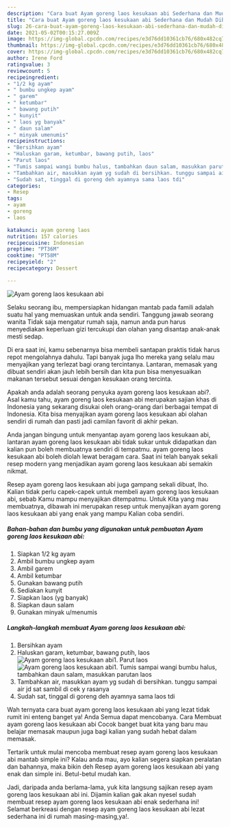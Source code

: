 ```yaml
---
description: "Cara buat Ayam goreng laos kesukaan abi Sederhana dan Mudah Dibuat"
title: "Cara buat Ayam goreng laos kesukaan abi Sederhana dan Mudah Dibuat"
slug: 26-cara-buat-ayam-goreng-laos-kesukaan-abi-sederhana-dan-mudah-dibuat
date: 2021-05-02T00:15:27.009Z
image: https://img-global.cpcdn.com/recipes/e3d76dd10361cb76/680x482cq70/ayam-goreng-laos-kesukaan-abi-foto-resep-utama.jpg
thumbnail: https://img-global.cpcdn.com/recipes/e3d76dd10361cb76/680x482cq70/ayam-goreng-laos-kesukaan-abi-foto-resep-utama.jpg
cover: https://img-global.cpcdn.com/recipes/e3d76dd10361cb76/680x482cq70/ayam-goreng-laos-kesukaan-abi-foto-resep-utama.jpg
author: Irene Ford
ratingvalue: 3
reviewcount: 5
recipeingredient:
- "1/2 kg ayam"
- " bumbu ungkep ayam"
- " garem"
- " ketumbar"
- " bawang putih"
- " kunyit"
- " laos yg banyak"
- " daun salam"
- " minyak umenumis"
recipeinstructions:
- "Bersihkan ayam"
- "Haluskan garam, ketumbar, bawang putih, laos"
- "Parut laos"
- "Tumis sampai wangi bumbu halus, tambahkan daun salam, masukkan parutan laos"
- "Tambahkan air, masukkan ayam yg sudah di bersihkan. tunggu sampai air jd sat sambil di cek y rasanya"
- "Sudah sat, tinggal di goreng deh ayamnya sama laos tdi"
categories:
- Resep
tags:
- ayam
- goreng
- laos

katakunci: ayam goreng laos 
nutrition: 157 calories
recipecuisine: Indonesian
preptime: "PT36M"
cooktime: "PT58M"
recipeyield: "2"
recipecategory: Dessert

---
```



![Ayam goreng laos kesukaan abi](https://img-global.cpcdn.com/recipes/e3d76dd10361cb76/680x482cq70/ayam-goreng-laos-kesukaan-abi-foto-resep-utama.jpg)

Selaku seorang ibu, mempersiapkan hidangan mantab pada famili adalah suatu hal yang memuaskan untuk anda sendiri. Tanggung jawab seorang  wanita Tidak saja mengatur rumah saja, namun anda pun harus menyediakan keperluan gizi tercukupi dan olahan yang disantap anak-anak mesti sedap.

Di era  saat ini, kamu sebenarnya bisa membeli santapan praktis tidak harus repot mengolahnya dahulu. Tapi banyak juga lho mereka yang selalu mau menyajikan yang terlezat bagi orang tercintanya. Lantaran, memasak yang dibuat sendiri akan jauh lebih bersih dan kita pun bisa menyesuaikan makanan tersebut sesuai dengan kesukaan orang tercinta. 



Apakah anda adalah seorang penyuka ayam goreng laos kesukaan abi?. Asal kamu tahu, ayam goreng laos kesukaan abi merupakan sajian khas di Indonesia yang sekarang disukai oleh orang-orang dari berbagai tempat di Indonesia. Kita bisa menyajikan ayam goreng laos kesukaan abi olahan sendiri di rumah dan pasti jadi camilan favorit di akhir pekan.

Anda jangan bingung untuk menyantap ayam goreng laos kesukaan abi, lantaran ayam goreng laos kesukaan abi tidak sukar untuk didapatkan dan kalian pun boleh membuatnya sendiri di tempatmu. ayam goreng laos kesukaan abi boleh diolah lewat beragam cara. Saat ini telah banyak sekali resep modern yang menjadikan ayam goreng laos kesukaan abi semakin nikmat.

Resep ayam goreng laos kesukaan abi juga gampang sekali dibuat, lho. Kalian tidak perlu capek-capek untuk membeli ayam goreng laos kesukaan abi, sebab Kamu mampu menyajikan ditempatmu. Untuk Kita yang mau membuatnya, dibawah ini merupakan resep untuk menyajikan ayam goreng laos kesukaan abi yang enak yang mampu Kalian coba sendiri.

<!--inarticleads1-->

##### Bahan-bahan dan bumbu yang digunakan untuk pembuatan Ayam goreng laos kesukaan abi:

1. Siapkan 1/2 kg ayam
1. Ambil  bumbu ungkep ayam
1. Ambil  garem
1. Ambil  ketumbar
1. Gunakan  bawang putih
1. Sediakan  kunyit
1. Siapkan  laos (yg banyak)
1. Siapkan  daun salam
1. Gunakan  minyak u/menumis




<!--inarticleads2-->

##### Langkah-langkah membuat Ayam goreng laos kesukaan abi:

1. Bersihkan ayam
1. Haluskan garam, ketumbar, bawang putih, laos
<img src="https://img-global.cpcdn.com/steps/81b5f7157670a7ad/160x128cq70/ayam-goreng-laos-kesukaan-abi-langkah-memasak-2-foto.jpg" alt="Ayam goreng laos kesukaan abi">1. Parut laos
<img src="https://img-global.cpcdn.com/steps/749b881b6a8d0ed9/160x128cq70/ayam-goreng-laos-kesukaan-abi-langkah-memasak-3-foto.jpg" alt="Ayam goreng laos kesukaan abi">1. Tumis sampai wangi bumbu halus, tambahkan daun salam, masukkan parutan laos
1. Tambahkan air, masukkan ayam yg sudah di bersihkan. tunggu sampai air jd sat sambil di cek y rasanya
1. Sudah sat, tinggal di goreng deh ayamnya sama laos tdi




Wah ternyata cara buat ayam goreng laos kesukaan abi yang lezat tidak rumit ini enteng banget ya! Anda Semua dapat mencobanya. Cara Membuat ayam goreng laos kesukaan abi Cocok banget buat kita yang baru mau belajar memasak maupun juga bagi kalian yang sudah hebat dalam memasak.

Tertarik untuk mulai mencoba membuat resep ayam goreng laos kesukaan abi mantab simple ini? Kalau anda mau, ayo kalian segera siapkan peralatan dan bahannya, maka bikin deh Resep ayam goreng laos kesukaan abi yang enak dan simple ini. Betul-betul mudah kan. 

Jadi, daripada anda berlama-lama, yuk kita langsung sajikan resep ayam goreng laos kesukaan abi ini. Dijamin kalian gak akan nyesel sudah membuat resep ayam goreng laos kesukaan abi enak sederhana ini! Selamat berkreasi dengan resep ayam goreng laos kesukaan abi lezat sederhana ini di rumah masing-masing,ya!.

